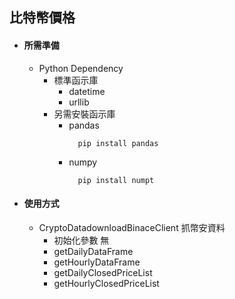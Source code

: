 ## 比特幣價格
* #### 所需準備
  * Python Dependency
    * 標準函示庫
      * datetime
      * urllib
    * 另需安裝函示庫
      * pandas
        ```shell
          pip install pandas
        ```
      * numpy
        ```shell
          pip install numpt
        ```
* #### 使用方式
  * CryptoDatadownloadBinaceClient 抓幣安資料
    * 初始化參數
      無
    * getDailyDataFrame
    * getHourlyDataFrame
    * getDailyClosedPriceList
    * getHourlyClosedPriceList
